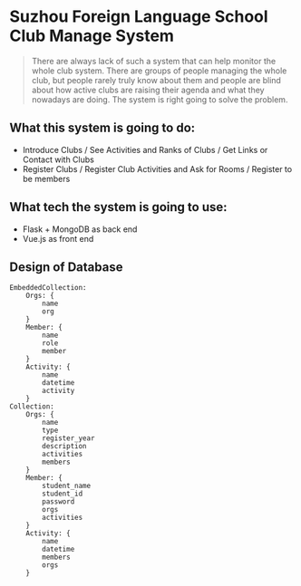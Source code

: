 # Suzhou Foreign Language School Club Manage System
> There are always lack of such a system that can help monitor the whole club system.
> There are groups of people managing the whole club, but people rarely truly know about them and people are blind about how active clubs are raising their agenda and what they nowadays are doing.
> The system is right going to solve the problem.

## What this system is going to do:
* Introduce Clubs / See Activities and Ranks of Clubs / Get Links or Contact with Clubs
* Register Clubs / Register Club Activities and Ask for Rooms / Register to be members

## What tech the system is going to use:
* Flask + MongoDB as back end
* Vue.js as front end

## Design of Database
    EmbeddedCollection: 
        Orgs: {
            name
            org
        }
        Member: {
            name
            role
            member
        }
        Activity: {
            name
            datetime
            activity
        }
    Collection:
        Orgs: {
            name
            type
            register_year
            description
            activities
            members
        }
        Member: {
            student_name
            student_id
            password
            orgs
            activities
        }
        Activity: {
            name
            datetime
            members
            orgs
        }